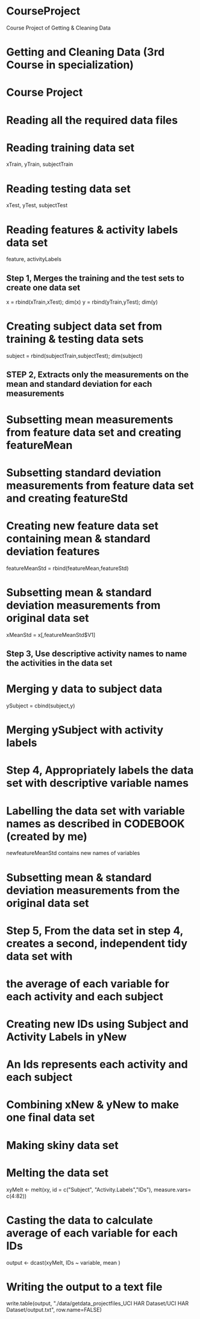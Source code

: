CourseProject
=============

Course Project of Getting &amp; Cleaning Data
# Getting and Cleaning Data (3rd Course in specialization)
# Course Project

# Reading all the required data files
# Reading training data set
xTrain, yTrain, subjectTrain

# Reading testing data set
xTest, yTest, subjectTest

# Reading features & activity labels data set
feature, activityLabels

## Step 1, Merges the training and the test sets to create one data set
x = rbind(xTrain,xTest); dim(x)
y = rbind(yTrain,yTest); dim(y)

# Creating subject data set from training & testing data sets
subject = rbind(subjectTrain,subjectTest); dim(subject)

## STEP 2, Extracts only the measurements on the mean and standard deviation for each measurements

# Subsetting mean measurements from feature data set and creating featureMean
# Subsetting standard deviation measurements from feature data set and creating featureStd

# Creating new feature data set containing mean & standard deviation features
featureMeanStd = rbind(featureMean,featureStd)

# Subsetting mean & standard deviation measurements from original data set
xMeanStd = x[,featureMeanStd$V1]

## Step 3, Use descriptive activity names to name the activities in the data set
# Merging y data to subject data
ySubject = cbind(subject,y)

# Merging ySubject with activity labels 

# Step 4, Appropriately labels the data set with descriptive variable names

# Labelling the data set with variable names as described in CODEBOOK (created by me)

newfeatureMeanStd contains new names of variables

# Subsetting mean & standard deviation measurements from the original data set

# Step 5, From the data set in step 4, creates a second, independent tidy data set with 
# the average of each variable for each activity and each subject

# Creating new IDs using Subject and Activity Labels in yNew
# An Ids represents each activity and each subject
# Combining xNew & yNew to make one final data set

# Making skiny data set
# Melting the data set
xyMelt <- melt(xy, id = c("Subject", "Activity.Labels","IDs"), measure.vars= c(4:82))

# Casting the data to calculate average of each variable for each IDs
output <- dcast(xyMelt, IDs ~ variable, mean )

# Writing the output to a text file
write.table(output, "./data/getdata_projectfiles_UCI HAR Dataset/UCI HAR Dataset/output.txt", row.name=FALSE)

